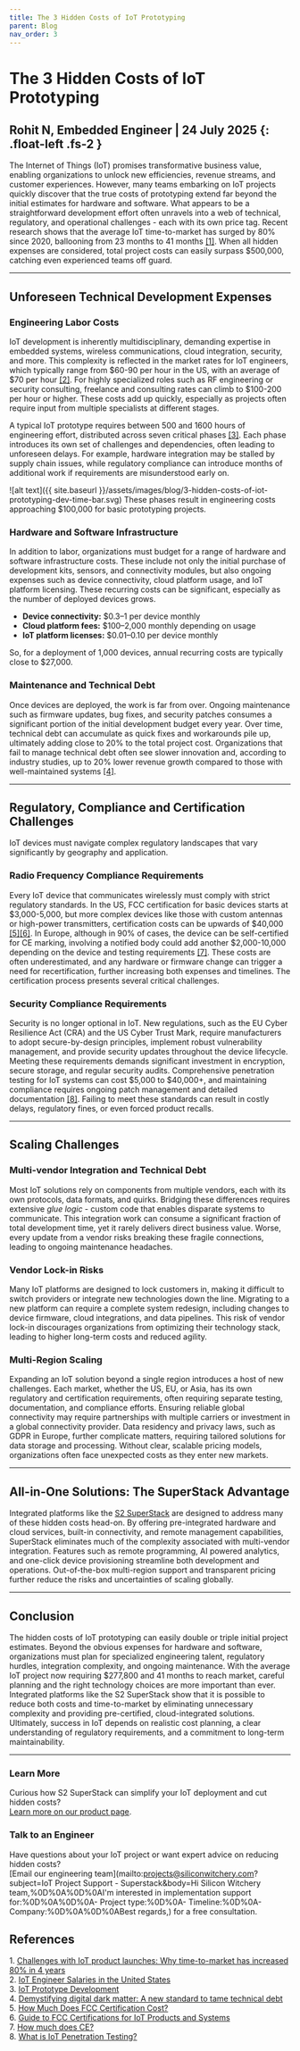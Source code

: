 ```yaml
---
title: The 3 Hidden Costs of IoT Prototyping
parent: Blog
nav_order: 3
---
```


# **The 3 Hidden Costs of IoT Prototyping**

Rohit N, Embedded Engineer \| 24 July 2025
{: .float-left	.fs-2 }
---
The Internet of Things (IoT) promises transformative business value, enabling organizations to unlock new efficiencies, revenue streams, and customer experiences. However, many teams embarking on IoT projects quickly discover that the true costs of prototyping extend far beyond the initial estimates for hardware and software. What appears to be a straightforward development effort often unravels into a web of technical, regulatory, and operational challenges - each with its own price tag. Recent research shows that the average IoT time-to-market has surged by 80% since 2020, ballooning from 23 months to 41 months [[1]](#1). When all hidden expenses are considered, total project costs can easily surpass \$500,000, catching even experienced teams off guard.

---

## Unforeseen Technical Development Expenses

### Engineering Labor Costs

IoT development is inherently multidisciplinary, demanding expertise in embedded systems, wireless communications, cloud integration, security, and more. This complexity is reflected in the market rates for IoT engineers, which typically range from \$60-90 per hour in the US, with an average of \$70 per hour [[2]](#2). For highly specialized roles such as RF engineering or security consulting, freelance and consulting rates can climb to \$100-200 per hour or higher. These costs add up quickly, especially as projects often require input from multiple specialists at different stages.

A typical IoT prototype requires between 500 and 1600 hours of engineering effort, distributed across seven critical phases [[3]](#3). Each phase introduces its own set of challenges and dependencies, often leading to unforeseen delays. For example, hardware integration may be stalled by supply chain issues, while regulatory compliance can introduce months of additional work if requirements are misunderstood early on.
<!-- 
| Task | Duration (hours) |
| --- | --- |
| Requirements & Design | 40-120 |
| Hardware Integration | 60-160 |
| Software Development | 200-600 |
| Testing & Validation | 40-120 |
| Integration & Glue Logic | 100-300 |
| Regulatory Compliance | 80-240 |
| Deployment & Setup | 40-120 | 
-->
![alt text]({{ site.baseurl }}/assets/images/blog/3-hidden-costs-of-iot-prototyping-dev-time-bar.svg)
These phases result in engineering costs approaching \$100,000 for basic prototyping projects.

### Hardware and Software Infrastructure

In addition to labor, organizations must budget for a range of hardware and software infrastructure costs. These include not only the initial purchase of development kits, sensors, and connectivity modules, but also ongoing expenses such as device connectivity, cloud platform usage, and IoT platform licensing. These recurring costs can be significant, especially as the number of deployed devices grows.

- **Device connectivity:** $0.3–1 per device monthly
- **Cloud platform fees:** $100–2,000 monthly depending on usage
- **IoT platform licenses:** $0.01–0.10 per device monthly

So, for a deployment of 1,000 devices, annual recurring costs are typically close to \$27,000.

### Maintenance and Technical Debt

Once devices are deployed, the work is far from over. Ongoing maintenance such as firmware updates, bug fixes, and security patches consumes a significant portion of the initial development budget every year. Over time, technical debt can accumulate as quick fixes and workarounds pile up, ultimately adding close to 20% to the total project cost. Organizations that fail to manage technical debt often see slower innovation and, according to industry studies, up to 20% lower revenue growth compared to those with well-maintained systems [[4]](#4).

---

## Regulatory, Compliance and Certification Challenges

IoT devices must navigate complex regulatory landscapes that vary significantly by geography and application. 

### Radio Frequency Compliance Requirements
Every IoT device that communicates wirelessly must comply with strict regulatory standards. In the US, FCC certification for basic devices starts at \$3,000-5,000, but more complex devices like those with custom antennas or high-power transmitters, certification costs can be upwards of \$40,000 [[5]](#5)[[6]](#6). In Europe, although in 90% of cases, the device can be self-certified for CE marking, involving a notified body could add another \$2,000-10,000 depending on the device and testing requirements [[7]](#7). These costs are often underestimated, and any hardware or firmware change can trigger a need for recertification, further increasing both expenses and timelines. The certification process presents several critical challenges.

### Security Compliance Requirements
Security is no longer optional in IoT. New regulations, such as the EU Cyber Resilience Act (CRA) and the US Cyber Trust Mark, require manufacturers to adopt secure-by-design principles, implement robust vulnerability management, and provide security updates throughout the device lifecycle. Meeting these requirements demands significant investment in encryption, secure storage, and regular security audits. Comprehensive penetration testing for IoT systems can cost \$5,000 to \$40,000+, and maintaining compliance requires ongoing patch management and detailed documentation [[8]](#8). Failing to meet these standards can result in costly delays, regulatory fines, or even forced product recalls.

---

## Scaling Challenges

### Multi-vendor Integration and Technical Debt

Most IoT solutions rely on components from multiple vendors, each with its own protocols, data formats, and quirks. Bridging these differences requires extensive *glue logic* - custom code that enables disparate systems to communicate. This integration work can consume a significant fraction of total development time, yet it rarely delivers direct business value. Worse, every update from a vendor risks breaking these fragile connections, leading to ongoing maintenance headaches.

### Vendor Lock-in Risks

Many IoT platforms are designed to lock customers in, making it difficult to switch providers or integrate new technologies down the line. Migrating to a new platform can require a complete system redesign, including changes to device firmware, cloud integrations, and data pipelines. This risk of vendor lock-in discourages organizations from optimizing their technology stack, leading to higher long-term costs and reduced agility.

### Multi-Region Scaling
Expanding an IoT solution beyond a single region introduces a host of new challenges. Each market, whether the US, EU, or Asia, has its own regulatory and certification requirements, often requiring separate testing, documentation, and compliance efforts. Ensuring reliable global connectivity may require partnerships with multiple carriers or investment in a global connectivity provider. Data residency and privacy laws, such as GDPR in Europe, further complicate matters, requiring tailored solutions for data storage and processing. Without clear, scalable pricing models, organizations often face unexpected costs as they enter new markets.

---

## All-in-One Solutions: The SuperStack Advantage

Integrated platforms like the [S2 SuperStack](https://www.siliconwitchery.com/s2-superstack) are designed to address many of these hidden costs head-on. By offering pre-integrated hardware and cloud services, built-in connectivity, and remote management capabilities, SuperStack eliminates much of the complexity associated with multi-vendor integration. Features such as remote programming, AI powered analytics, and one-click device provisioning streamline both development and operations. Out-of-the-box multi-region support and transparent pricing further reduce the risks and uncertainties of scaling globally.

---

## Conclusion

The hidden costs of IoT prototyping can easily double or triple initial project estimates. Beyond the obvious expenses for hardware and software, organizations must plan for specialized engineering talent, regulatory hurdles, integration complexity, and ongoing maintenance. With the average IoT project now requiring \$277,800 and 41 months to reach market, careful planning and the right technology choices are more important than ever. Integrated platforms like the S2 SuperStack show that it is possible to reduce both costs and time-to-market by eliminating unnecessary complexity and providing pre-certified, cloud-integrated solutions. Ultimately, success in IoT depends on realistic cost planning, a clear understanding of regulatory requirements, and a commitment to long-term maintainability.

---

### **Learn More**

Curious how S2 SuperStack can simplify your IoT deployment and cut hidden costs? \
[Learn more on our product page](https://www.siliconwitchery.com/s2-superstack).

### **Talk to an Engineer**

Have questions about your IoT project or want expert advice on reducing hidden costs? \
[Email our engineering team](mailto:projects@siliconwitchery.com?subject=IoT Project Support - Superstack&amp;body=Hi Silicon Witchery team,%0D%0A%0D%0AI'm interested in implementation support for:%0D%0A%0D%0A- Project type:%0D%0A- Timeline:%0D%0A- Company:%0D%0A%0D%0ABest regards,) for a free consultation.

## References
<a id="1">1.</a> [Challenges with IoT product launches: Why time-to-market has increased 80% in 4 years](https://iot-analytics.com/challenges-iot-product-launches-why-time-to-market-has-increased-80-percent-in-4-years/) \
<a id="2">2.</a> [IoT Engineer Salaries in the United States](https://jooble.org/salary/iot-engineer) \
<a id="3">3.</a> [IoT Prototype Development](https://webbylab.com/blog/iot-prototype-development/) \
<a id="4">4.</a> [Demystifying digital dark matter: A new standard to tame technical debt](https://www.mckinsey.com/capabilities/mckinsey-digital/our-insights/demystifying-digital-dark-matter-a-new-standard-to-tame-technical-debt) \
<a id="5">5.</a> [How Much Does FCC Certification Cost?](https://compliancetesting.com/fcc-certification-faqs/fcc-certification-cost/) \
<a id="6">6.</a> [Guide to FCC Certifications for IoT Products and Systems](https://www.particle.io/iot-guides-and-resources/iot-fcc-certifications/) \
<a id="7">7.</a> [How much does CE?](https://www.examinechina.com/how-much-is-ce/) \
<a id="8">8.</a> [What is IoT Penetration Testing?](https://www.brightdefense.com/resources/iot-penetration-testing/)
